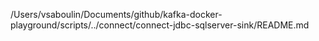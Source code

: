 /Users/vsaboulin/Documents/github/kafka-docker-playground/scripts/../connect/connect-jdbc-sqlserver-sink/README.md